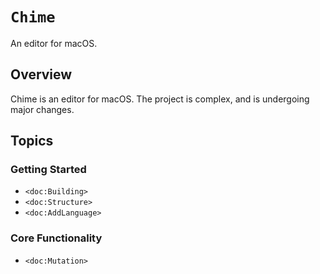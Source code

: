 # ``Chime``

An editor for macOS.

## Overview

Chime is an editor for macOS. The project is complex, and is undergoing major changes.

## Topics

### Getting Started

- ``<doc:Building>``
- ``<doc:Structure>``
- ``<doc:AddLanguage>``

### Core Functionality

- ``<doc:Mutation>``


